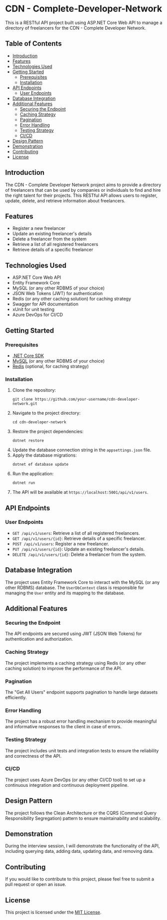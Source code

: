 # CDN - Complete-Developer-Network

This is a RESTful API project built using ASP.NET Core Web API to manage a directory of freelancers for the CDN - Complete Developer Network.

## Table of Contents
- [Introduction](#introduction)
- [Features](#features)
- [Technologies Used](#technologies-used)
- [Getting Started](#getting-started)
  - [Prerequisites](#prerequisites)
  - [Installation](#installation)
- [API Endpoints](#api-endpoints)
  - [User Endpoints](#user-endpoints)
- [Database Integration](#database-integration)
- [Additional Features](#additional-features)
  - [Securing the Endpoint](#securing-the-endpoint)
  - [Caching Strategy](#caching-strategy)
  - [Pagination](#pagination)
  - [Error Handling](#error-handling)
  - [Testing Strategy](#testing-strategy)
  - [CI/CD](#ci-cd)
- [Design Pattern](#design-pattern)
- [Demonstration](#demonstration)
- [Contributing](#contributing)
- [License](#license)

## Introduction
The CDN - Complete Developer Network project aims to provide a directory of freelancers that can be used by companies or individuals to find and hire the right talent for their projects. This RESTful API allows users to register, update, delete, and retrieve information about freelancers.

## Features
- Register a new freelancer
- Update an existing freelancer's details
- Delete a freelancer from the system
- Retrieve a list of all registered freelancers
- Retrieve details of a specific freelancer

## Technologies Used
- ASP.NET Core Web API
- Entity Framework Core
- MySQL (or any other RDBMS of your choice)
- JSON Web Tokens (JWT) for authentication
- Redis (or any other caching solution) for caching strategy
- Swagger for API documentation
- xUnit for unit testing
- Azure DevOps for CI/CD

## Getting Started

### Prerequisites
- [.NET Core SDK](https://dotnet.microsoft.com/download)
- [MySQL](https://www.mysql.com/downloads/) (or any other RDBMS of your choice)
- [Redis](https://redis.io/download) (optional, for caching strategy)

### Installation
1. Clone the repository:
   ```
   git clone https://github.com/your-username/cdn-developer-network.git
   ```
2. Navigate to the project directory:
   ```
   cd cdn-developer-network
   ```
3. Restore the project dependencies:
   ```
   dotnet restore
   ```
4. Update the database connection string in the `appsettings.json` file.
5. Apply the database migrations:
   ```
   dotnet ef database update
   ```
6. Run the application:
   ```
   dotnet run
   ```
7. The API will be available at `https://localhost:5001/api/v1/users`.

## API Endpoints

### User Endpoints
- `GET /api/v1/users`: Retrieve a list of all registered freelancers.
- `GET /api/v1/users/{id}`: Retrieve details of a specific freelancer.
- `POST /api/v1/users`: Register a new freelancer.
- `PUT /api/v1/users/{id}`: Update an existing freelancer's details.
- `DELETE /api/v1/users/{id}`: Delete a freelancer from the system.

## Database Integration
The project uses Entity Framework Core to interact with the MySQL (or any other RDBMS) database. The `UserDbContext` class is responsible for managing the `User` entity and its mapping to the database.

## Additional Features

### Securing the Endpoint
The API endpoints are secured using JWT (JSON Web Tokens) for authentication and authorization.

### Caching Strategy
The project implements a caching strategy using Redis (or any other caching solution) to improve the performance of the API.

### Pagination
The "Get All Users" endpoint supports pagination to handle large datasets efficiently.

### Error Handling
The project has a robust error handling mechanism to provide meaningful and informative responses to the client in case of errors.

### Testing Strategy
The project includes unit tests and integration tests to ensure the reliability and correctness of the API.

### CI/CD
The project uses Azure DevOps (or any other CI/CD tool) to set up a continuous integration and continuous deployment pipeline.

## Design Pattern
The project follows the Clean Architecture or the CQRS (Command Query Responsibility Segregation) pattern to ensure maintainability and scalability.

## Demonstration
During the interview session, I will demonstrate the functionality of the API, including querying data, adding data, updating data, and removing data.

## Contributing
If you would like to contribute to this project, please feel free to submit a pull request or open an issue.

## License
This project is licensed under the [MIT License](LICENSE).
